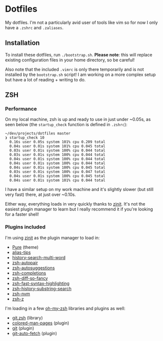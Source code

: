 # Dotfiles

My dotfiles. I'm not a particularly avid user of tools like vim so for now I only have a `.zshrc` and `.zaliases`.

## Installation

To install these dotfiles, run `./bootstrap.sh`. **Please note**: this will replace existing configuration files in your home directory, so be careful!

Also note that the included `.vimrc` is only there temporarily and is not installed by the `bootstrap.sh` script! I am working on a more complex setup but have a lot of reading + writing to do.

## ZSH

### Performance

On my local machine, zsh is up and ready to use in just under ~0.05s, as seen below (the `startup_check` function is defined in `.zshrc`):

```shell
~/dev/projects/dotfiles master
❯ startup_check 10
  0.16s user 0.05s system 101% cpu 0.209 total
  0.04s user 0.01s system 101% cpu 0.045 total
  0.03s user 0.01s system 100% cpu 0.044 total
  0.03s user 0.01s system 100% cpu 0.044 total
  0.04s user 0.01s system 100% cpu 0.044 total
  0.04s user 0.01s system 100% cpu 0.044 total
  0.04s user 0.01s system 100% cpu 0.045 total
  0.03s user 0.01s system 100% cpu 0.047 total
  0.04s user 0.01s system 100% cpu 0.045 total
  0.04s user 0.01s system 101% cpu 0.044 total
```

I have a similar setup on my work machine and it's slightly slower (but still very fast) there, at just over ~0.10s.

Either way, everything loads in very quickly thanks to [zinit](https://github.com/zdharma-continuum/zinit). It's not the easiest plugin manager to learn but I really recommend it if you're looking for a faster shell!

### Plugins included
I'm using [zinit](https://github.com/zdharma-continuum/zinit) as the plugin manager to load in:

* [Pure](https://github.com/sindresorhus/pure) (theme)
* [alias-tips](https://github.com/djui/alias-tips)
* [history-search-multi-word](https://github.com/zdharma-continuum/history-search-multi-word)
* [zsh-autopair](https://github.com/hlissner/zsh-autopair)
* [zsh-autosuggestions](https://github.com/zsh-users/zsh-autosuggestions)
* [zsh-completions](https://github.com/zsh-users/zsh-completions)
* [zsh-diff-so-fancy](https://github.com/zdharma-continuum/zsh-diff-so-fancy)
* [zsh-fast-syntax-highlighting](https://github.com/zdharma-continuum/fast-syntax-highlighting)
* [zsh-history-substring-search](zsh-users/zsh-history-substring-search)
* [zsh-nvm](https://github.com/sindresorhus/zsh-nvm)
* [zsh-z](https://github.com/agkozak/zsh-z)

I'm loading in a few [oh-my-zsh](https://github.com/ohmyzsh/ohmyzsh) libraries and plugins as well:

* [git.zsh](https://github.com/ohmyzsh/ohmyzsh/blob/master/lib/git.zsh) (library)
* [colored-man-pages](https://github.com/ohmyzsh/ohmyzsh/tree/master/plugins/colored-man-pages) (plugin)
* [git](https://github.com/ohmyzsh/ohmyzsh/tree/master/plugins/git) (plugin)
* [git-auto-fetch](https://github.com/ohmyzsh/ohmyzsh/tree/master/plugins/git-auto-fetch) (plugin)
